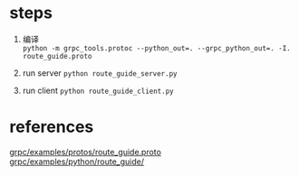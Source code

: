 # steps
1. 编译  
`python -m grpc_tools.protoc --python_out=. --grpc_python_out=. -I. route_guide.proto`
   
2. run server
`python route_guide_server.py`

3. run client
`python route_guide_client.py`

# references
[grpc/examples/protos/route_guide.proto](https://github.com/grpc/grpc/blob/v1.34.0/examples/protos/route_guide.proto)
[grpc/examples/python/route_guide/](https://github.com/grpc/grpc/tree/v1.34.0/examples/python/route_guide)
